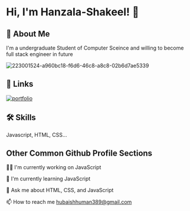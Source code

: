 
# Hi, I'm Hanzala-Shakeel! 👋

## 🚀 About Me
I'm a undergraduate Student of Computer Sceince and willing to become full stack engineer in future  

![223001524-a960bc18-f6d6-46c8-a8c8-02b6d7ae5339](https://user-images.githubusercontent.com/102066085/236841718-14f4d234-60a2-478f-a69f-911cd9420713.gif)

## 🔗 Links
[![portfolio](https://img.shields.io/badge/my_portfolio-000?style=for-the-badge&logo=ko-fi&logoColor=white)](https://my-portfolio-9b79a.web.app/)

## 🛠 Skills
Javascript, HTML, CSS...

## Other Common Github Profile Sections

👩‍💻 I'm currently working on JavaScript

🧠 I'm currently learning JavaScript

💬 Ask me about HTML, CSS, and JavaScript

📫 How to reach me hubaishhuman389@gmail.com



